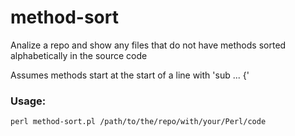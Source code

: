 # method-sort
Analize a repo and show any files that do not have methods sorted alphabetically in the source code

Assumes methods start at the start of a line with 'sub ... {'

### Usage:

    perl method-sort.pl /path/to/the/repo/with/your/Perl/code
